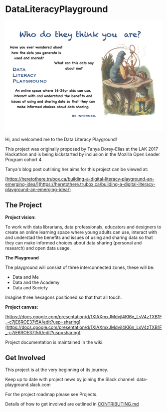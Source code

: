 # DataLiteracyPlayground

![Data Literacy Playground Poster](/DLPposter.png)

Hi, and welcomed me to the Data Literacy Playground!

This project was originally proposed by Tanya Dorey-Elias at the LAK 2017 Hackathon and is being kickstarted by inclusion in the Mozilla Open Leader Program cohort 4.

Tanya's blog post outlining her aims for this project can be viewed at: 

[https://heretothere.trubox.ca/building-a-digital-literacy-playground-an-emerging-idea/](https://heretothere.trubox.ca/building-a-digital-literacy-playground-an-emerging-idea/)

## The Project

**Project vision:**

To work with data librarians, data professionals, educators and designers to create an online learning space where young adults can use, 
interact with and understad the benefits and issues of using and sharing data so that they can make informed choices 
about data sharing (personal and research) and open data usage. 

**The Playground**

The playground will consist of three interconnected zones, these will be:
* Data and Me
* Data and the Academy
* Data and Society

Imagine three hexagons positioned so that that all touch.

**Project canvas:**

[https://docs.google.com/presentation/d/1XlAXmxJMdvjl4Kl6n_LsV4zTXB1F_-c7jE6ROE37t5A/edit?usp=sharing](https://docs.google.com/presentation/d/1XlAXmxJMdvjl4Kl6n_LsV4zTXB1F_-c7jE6ROE37t5A/edit?usp=sharing)

Project documentation is maintained in the wiki.

## Get Involved

This project is at the very beginning of its journey.

Keep up to date with project news by joining the Slack channel: data-playground.slack.com

For the project roadmap please see Projects.

Details of how to get involved are outlined in [CONTRIBUTING.md](https://github.com/quirksahern/DataLiteracyPlayground/blob/master/CONTRIBUTING.md)

